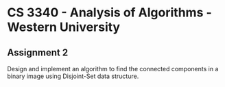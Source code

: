 # CS 3340 - Analysis of Algorithms - Western University
## Assignment 2
Design and implement an algorithm to find the connected components in a binary
image using Disjoint-Set data structure.
